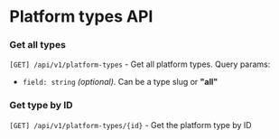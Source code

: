 # Platform types API

### Get all types
`[GET] /api/v1/platform-types` - Get all platform types. Query params:
- `field: string` _(optional)_. Can be a type slug or **"all"**

### Get type by ID
`[GET] /api/v1/platform-types/{id}` - Get the platform type by ID <br>
